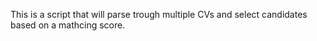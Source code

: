 This is a script that will parse trough multiple CVs and select candidates based on a mathcing score.
